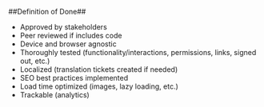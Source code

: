 ##Definition of Done##
- Approved by stakeholders
- Peer reviewed if includes code
- Device and browser agnostic
- Thoroughly tested (functionality/interactions, permissions, links, signed out, etc.)
- Localized (translation tickets created if needed)
- SEO best practices implemented
- Load time optimized (images, lazy loading, etc.)
- Trackable (analytics)
